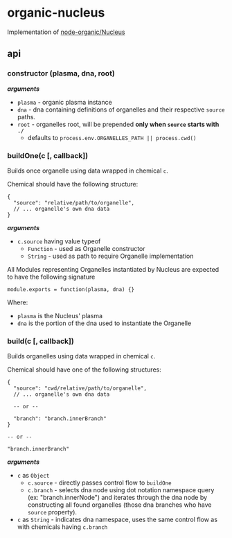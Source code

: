 # organic-nucleus

Implementation of [node-organic/Nucleus](https://github.com/VarnaLab/node-organic/blob/master/docs/Nucleus.md)

## api

### constructor (plasma, dna, root)

___arguments___
* `plasma` - organic plasma instance
* `dna` - dna containing definitions of organelles and their respective `source` paths.
* `root` - organelles root, will be prepended **only when `source` starts with `./`**
  * defaults to `process.env.ORGANELLES_PATH || process.cwd()`

### buildOne(c [, callback])

Builds once organelle using data wrapped in chemical `c`.

Chemical should have the following structure:

    {
      "source": "relative/path/to/organelle",
      // ... organelle's own dna data
    }

___arguments___
* `c.source` having value typeof
  * `Function` - used as Organelle constructor
  * `String` - used as path to require Organelle implementation

All Modules representing Organelles instantiated by Nucleus are expected to have the following signature

    module.exports = function(plasma, dna) {}

Where:

  * `plasma` is the Nucleus' plasma
  * `dna` is the portion of the dna used to instantiate the Organelle

### build(c [, callback])

Builds organelles using data wrapped in chemical `c`.

Chemical should have one of the following structures:

    {
      "source": "cwd/relative/path/to/organelle",
      // ... organelle's own dna data

      -- or --

      "branch": "branch.innerBranch"
    }

    -- or --

    "branch.innerBranch"

___arguments___
  * `c` as `Object`
    * `c.source` - directly passes control flow to `buildOne`
    * `c.branch` - selects dna node using dot notation namespace query (ex: "branch.innerNode") and iterates through the dna node by constructing all found organelles (those dna branches who have `source` property).
  * `c` as `String` - indicates dna namespace, uses the same control flow as with chemicals having `c.branch`
